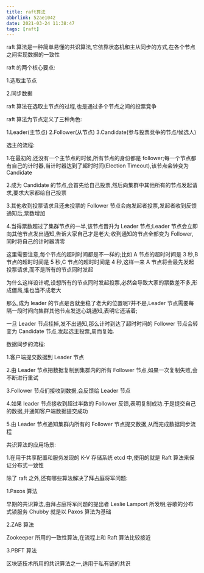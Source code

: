 ```yaml
---
title: raft算法
abbrlink: 52ae1042
date: 2021-03-24 11:38:47
tags: [raft]
---
```


raft 算法是一种简单易懂的共识算法,它依靠状态机和主从同步的方式,在各个节点之间实现数据的一致性

raft 的两个核心要点:

1.选取主节点

2.同步数据

raft 算法在选取主节点的过程,也是通过多个节点之间的投票竞争

raft 算法为节点定义了三种角色:

1.Leader(主节点)
2.Follower(从节点)
3.Candidate(参与投票竞争的节点/候选人)

选主的流程:

1.在最初的,还没有一个主节点的时候,所有节点的身份都是 follower;每一个节点都有自己的计时器,当计时器达到了超时时间(Election Timeout),该节点会转变为 Candidate

2.成为 Candidate 的节点,会首先给自己投票,然后向集群中其他所有的节点发起请求,要求大家都给自己投票

3.其他收到投票请求且还未投票的 Follower 节点会向发起者投票,发起者收到反馈通知后,票数增加

4.当得票数超过了集群节点的一半,该节点晋升为 Leader 节点;Leader 节点会立即向其他节点发出通知,告诉大家自己才是老大;收到通知的节点全部变为 Follower,同时将自己的计时器清零

这里需要注意,每个节点的超时时间都是不一样的;比如 A 节点的超时时间是 3 秒,B 节点的超时时间是 5 秒,C 节点的超时时间是 4 秒,这样一来 A 节点将会最先发起投票请求,而不是所有的节点同时发起

为什么这样设计呢,设想所有的节点同时发起投票,必然会导致大家的票数差不多,形成僵局,谁也当不成老大

那么,成为 leader 的节点是否就坐稳了老大的位置呢?并不是,Leader 节点需要每隔一段时间向集群其他节点发送心跳通知,表明它还活着;

一旦 Leader 节点挂掉,发不出通知,那么计时到达了超时时间的 Follower 节点会转变为 Candidate 节点,发起选主投票,周而复始.

数据同步的流程:

1.客户端提交数据到 Leader 节点

2.由 Leader 节点把数据复制到集群内的所有 Follower 节点,如果一次复制失败,会不断进行重试

3.Follower 节点们接收到数据,会反馈给 Leader 节点

4.如果 leader 节点接收到超过半数的 Follower 反馈,表明复制成功.于是提交自己的数据,并通知客户端数据提交成功

5.由 Leader 节点通知集群内所有的 Follower 节点提交数据,从而完成数据同步流程

共识算法的应用场景:

1.在用于共享配置和服务发现的 K-V 存储系统 etcd 中,使用的就是 Raft 算法来保证分布式一致性

除了 raft 之外,还有哪些算法解决了拜占庭将军问题:

1.Paxos 算法

早期的共识算法,由拜占庭将军问题的提出者 Leslie Lamport 所发明;谷歌的分布式锁服务 Chubby 就是以 Paxos 算法为基础

2.ZAB 算法

Zookeeper 所用的一致性算法,在流程上和 Raft 算法比较接近

3.PBFT 算法

区块链技术所用的共识算法之一,适用于私有链的共识
